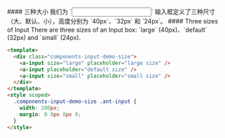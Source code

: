 <cn>
#### 三种大小
我们为 `<Input />` 输入框定义了三种尺寸（大、默认、小），高度分别为 `40px`、`32px` 和 `24px`。
</cn>

<us>
#### Three sizes of Input
There are three sizes of an Input box: `large` (40px)、`default` (32px) and `small` (24px).
</us>

```html
<template>
  <div class="components-input-demo-size">
    <a-input size="large" placeholder="large size" />
    <a-input placeholder="default size" />
    <a-input size="small" placeholder="small size" />
  </div>
</template>
<style scoped>
  .components-input-demo-size .ant-input {
    width: 200px;
    margin: 0 8px 8px 0;
  }
</style>
```
